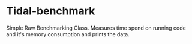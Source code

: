 # Tidal-benchmark
Simple Raw Benchmarking Class. Measures time spend on running code and it's memory consumption and prints the data.
